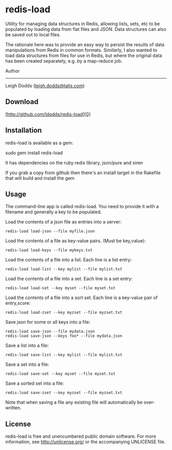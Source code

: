 redis-load
==========

Utility for managing data structures in Redis, allowing lists, sets, etc to be populated by loading data from flat files and JSON. Data structures can also be saved out to local files.

The rationale here was to provide an easy way to persist the results of data manipulations from Redis in common formats. Similarly, I also wanted to load data structures from files for use in Redis, but where the original data has been created separately, e.g. by a map-reduce job.

Author
______

Leigh Dodds (leigh.dodds@talis.com)

Download
--------

[http://github.com/ldodds/redis-load][0]

Installation
------------

redis-load is available as a gem:

sudo gem install redis-load

It has dependencies on the ruby redis library, json/pure and siren

If you grab a copy from github then there's an install target in the Rakefile that will build and install the gem

Usage
-----

The command-line app is called redis-load. You need to provide it with a filename and generally a key to be populated.

Load the contents of a json file as entries into a server:

    redis-load load-json --file myfile.json

Load the contents of a file as key-value pairs. (Must be key,value):

    redis-load load-keys --file mykeys.txt

Load the contents of a file into a list. Each line is a list entry:

    redis-load load-list --key mylist --file mylist.txt

Load the contents of a file into a set. Each line is a set entry:

    redis-load load-set --key myset --file myset.txt

Load the contents of a file into a sort set. Each line is a key-value pair of entry,score:

    redis-load load-zset --key myzset --file myzset.txt

Save json for some or all keys into a file:

    redis-load save-json --file mydata.json
    redis-load save-json --keys foo* --file mydata.json

Save a list into a file:

    redis-load save-list --key mylist --file mylist.txt

Save a set into a file:

    redis-load save-set --key myset --file myset.txt

Save a sorted set into a file:

    redis-load save-zset --key myzset --file myzset.txt

Note that when saving a file any existing file will automatically be over-written.

License
-------

redis-load is free and unencumbered public domain software. For more information, see http://unlicense.org/ or the accompanying UNLICENSE file.

[0]: http://github.com/ldodds/redis-load
